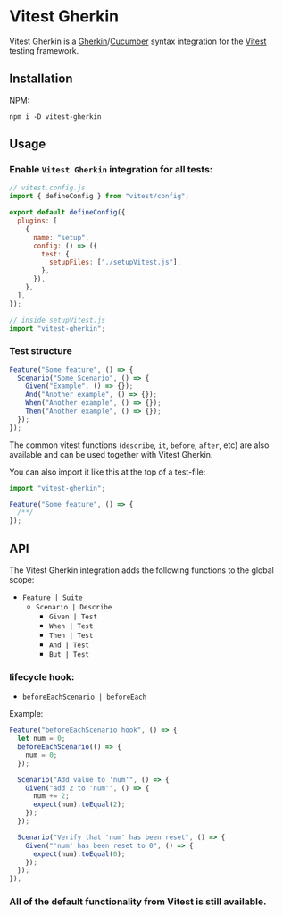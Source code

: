 # Vitest Gherkin

Vitest Gherkin is a [Gherkin](https://github.com/cucumber/cucumber/wiki/Gherkin)/[Cucumber](https://cucumber.io/) syntax integration for the [Vitest](https://vitest.dev/) testing framework.

## Installation

NPM:

```
npm i -D vitest-gherkin
```

## Usage

### Enable `Vitest Gherkin` integration for all tests:

```javascript
// vitest.config.js
import { defineConfig } from "vitest/config";

export default defineConfig({
  plugins: [
    {
      name: "setup",
      config: () => ({
        test: {
          setupFiles: ["./setupVitest.js"],
        },
      }),
    },
  ],
});

// inside setupVitest.js
import "vitest-gherkin";
```

### Test structure

```javascript
Feature("Some feature", () => {
  Scenario("Some Scenario", () => {
    Given("Example", () => {});
    And("Another example", () => {});
    When("Another example", () => {});
    Then("Another example", () => {});
  });
});
```

The common vitest functions (`describe`, `it`, `before`, `after`, etc) are also available and can be used together with Vitest Gherkin.

You can also import it like this at the top of a test-file:

```javascript
import "vitest-gherkin";

Feature("Some feature", () => {
  /**/
});
```

## API

The Vitest Gherkin integration adds the following functions to the global scope:

- `Feature | Suite`
  - `Scenario | Describe`
    - `Given | Test`
    - `When | Test`
    - `Then | Test`
    - `And | Test`
    - `But | Test`

### lifecycle hook:

- `beforeEachScenario | beforeEach`

Example:

```javascript
Feature("beforeEachScenario hook", () => {
  let num = 0;
  beforeEachScenario(() => {
    num = 0;
  });

  Scenario("Add value to 'num'", () => {
    Given("add 2 to 'num'", () => {
      num += 2;
      expect(num).toEqual(2);
    });
  });

  Scenario("Verify that 'num' has been reset", () => {
    Given("'num' has been reset to 0", () => {
      expect(num).toEqual(0);
    });
  });
});
```

### All of the default functionality from Vitest is still available.
